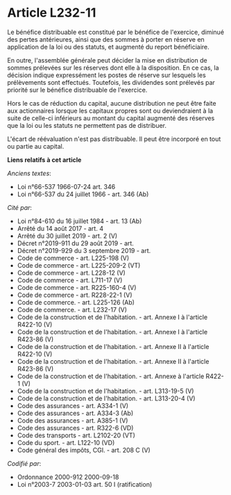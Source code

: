 # Article L232-11

Le bénéfice distribuable est constitué par le bénéfice de l'exercice, diminué des pertes antérieures, ainsi que des sommes à
porter en réserve en application de la loi ou des statuts, et augmenté du report bénéficiaire.

En outre, l'assemblée générale peut décider la mise en distribution de sommes prélevées sur les réserves dont elle à la
disposition. En ce cas, la décision indique expressément les postes de réserve sur lesquels les prélèvements sont effectués.
Toutefois, les dividendes sont prélevés par priorité sur le bénéfice distribuable de l'exercice.

Hors le cas de réduction du capital, aucune distribution ne peut être faite aux actionnaires lorsque les capitaux propres
sont ou deviendraient à la suite de celle-ci inférieurs au montant du capital augmenté des réserves que la loi ou les statuts
ne permettent pas de distribuer.

L'écart de réévaluation n'est pas distribuable. Il peut être incorporé en tout ou partie au capital.

**Liens relatifs à cet article**

_Anciens textes_:

  - Loi n°66-537 1966-07-24 art. 346
  - Loi n°66-537 du 24 juillet 1966 - art. 346 (Ab)

_Cité par_:

  - Loi n°84-610 du 16 juillet 1984 - art. 13 (Ab)
  - Arrêté du 14 août 2017 - art. 4
  - Arrêté du 30 juillet 2019 - art. 2 (V)
  - Décret n°2019-911 du 29 août 2019 - art.
  - Décret n°2019-929 du 3 septembre 2019 - art.
  - Code de commerce - art. L225-198 (V)
  - Code de commerce - art. L225-209-2 (VT)
  - Code de commerce - art. L228-12 (V)
  - Code de commerce - art. L711-17 (V)
  - Code de commerce - art. R225-160-4 (V)
  - Code de commerce - art. R228-22-1 (V)
  - Code de commerce. - art. L225-126 (Ab)
  - Code de commerce. - art. L232-17 (V)
  - Code de la construction et de l'habitation. - art. Annexe I à l'article R422-10 (V)
  - Code de la construction et de l'habitation. - art. Annexe I à l'article R423-86 (V)
  - Code de la construction et de l'habitation. - art. Annexe II à l'article R422-10 (V)
  - Code de la construction et de l'habitation. - art. Annexe II à l'article R423-86 (V)
  - Code de la construction et de l'habitation. - art. Annexe à l'article R422-1 (V)
  - Code de la construction et de l'habitation. - art. L313-19-5 (V)
  - Code de la construction et de l'habitation. - art. L313-20-4 (V)
  - Code des assurances - art. A334-1 (V)
  - Code des assurances - art. A334-3 (Ab)
  - Code des assurances - art. A385-1 (V)
  - Code des assurances - art. R322-6 (VD)
  - Code des transports - art. L2102-20 (VT)
  - Code du sport. - art. L122-10 (VD)
  - Code général des impôts, CGI. - art. 208 C (V)

_Codifié par_:

  - Ordonnance 2000-912 2000-09-18
  - Loi n°2003-7 2003-01-03 art. 50 I (ratification)
